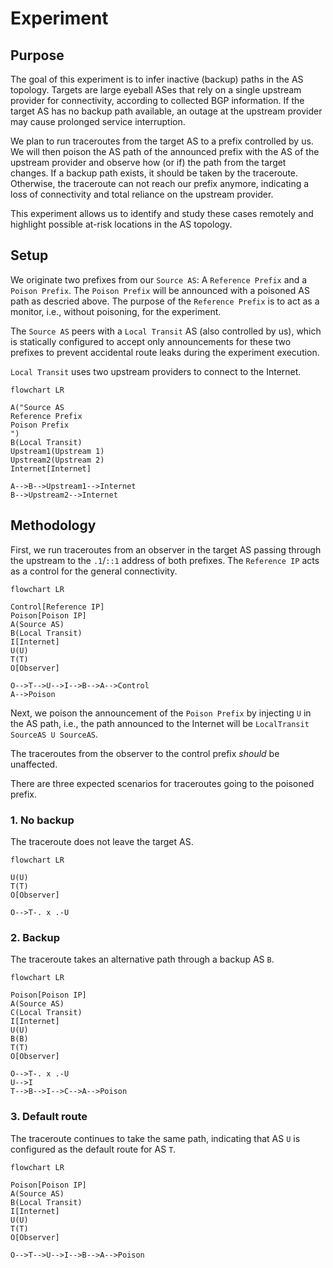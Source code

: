 # Experiment

## Purpose

The goal of this experiment is to infer inactive (backup) paths in the AS
topology. Targets are large eyeball ASes that rely on a single upstream provider
for connectivity, according to collected BGP information. If the target AS has
no backup path available, an outage at the upstream provider may cause prolonged
service interruption.

We plan to run traceroutes from the target AS to a prefix controlled by us. We
will then poison the AS path of the announced prefix with the AS of the upstream
provider and observe how (or if) the path from the target changes. If a backup
path exists, it should be taken by the traceroute. Otherwise, the traceroute can
not reach our prefix anymore, indicating a loss of connectivity and total
reliance on the upstream provider.

This experiment allows us to identify and study these cases remotely and
highlight possible at-risk locations in the AS topology.

## Setup

We originate two prefixes from our `Source AS`: A `Reference Prefix` and a
`Poison Prefix`. The `Poison Prefix` will be announced with a poisoned AS path
as descried above. The purpose of the `Reference Prefix` is to act as a monitor,
i.e., without poisoning, for the experiment.

The `Source AS` peers with a `Local Transit` AS (also controlled by us), which
is statically configured to accept only announcements for these two prefixes to
prevent accidental route leaks during the experiment execution.

`Local Transit` uses two upstream providers to connect to the Internet.

```mermaid
flowchart LR

A("Source AS
Reference Prefix
Poison Prefix
")
B(Local Transit)
Upstream1(Upstream 1)
Upstream2(Upstream 2)
Internet[Internet]

A-->B-->Upstream1-->Internet
B-->Upstream2-->Internet
```

## Methodology

First, we run traceroutes from an observer in the target AS  passing through the
upstream to the `.1`/`::1` address of both prefixes. The `Reference IP` acts as a
control for the general connectivity.

```mermaid
flowchart LR

Control[Reference IP]
Poison[Poison IP]
A(Source AS)
B(Local Transit)
I[Internet]
U(U)
T(T)
O[Observer]

O-->T-->U-->I-->B-->A-->Control
A-->Poison
```
Next, we poison the announcement of the `Poison Prefix` by injecting `U` in the
AS path, i.e., the path announced to the Internet will be `LocalTransit SourceAS
U SourceAS`.

The traceroutes from the observer to the control prefix *should* be unaffected.

There are three expected scenarios for traceroutes going to the poisoned prefix.

### 1. No backup

The traceroute does not leave the target AS.

```mermaid
flowchart LR

U(U)
T(T)
O[Observer]

O-->T-. x .-U
```

### 2. Backup

The traceroute takes an alternative path through a backup AS `B`.

```mermaid
flowchart LR

Poison[Poison IP]
A(Source AS)
C(Local Transit)
I[Internet]
U(U)
B(B)
T(T)
O[Observer]

O-->T-. x .-U
U-->I
T-->B-->I-->C-->A-->Poison
```

### 3. Default route

The traceroute continues to take the same path, indicating that AS `U` is
configured as the default route for AS `T`.

```mermaid
flowchart LR

Poison[Poison IP]
A(Source AS)
B(Local Transit)
I[Internet]
U(U)
T(T)
O[Observer]

O-->T-->U-->I-->B-->A-->Poison
```
